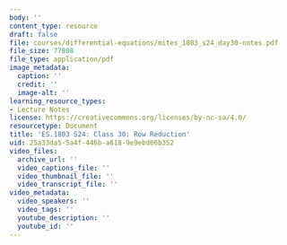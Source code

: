 ```yaml
---
body: ''
content_type: resource
draft: false
file: courses/differential-equations/mites_1803_s24_day30-notes.pdf
file_size: 77808
file_type: application/pdf
image_metadata:
  caption: ''
  credit: ''
  image-alt: ''
learning_resource_types:
- Lecture Notes
license: https://creativecommons.org/licenses/by-nc-sa/4.0/
resourcetype: Document
title: 'ES.1803 S24: Class 30: Row Reduction'
uid: 25a33da5-5a4f-446b-a618-9e9ebd66b352
video_files:
  archive_url: ''
  video_captions_file: ''
  video_thumbnail_file: ''
  video_transcript_file: ''
video_metadata:
  video_speakers: ''
  video_tags: ''
  youtube_description: ''
  youtube_id: ''
---
```

